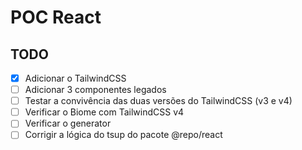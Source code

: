 # POC React

## TODO

- [x] Adicionar o TailwindCSS
- [ ] Adicionar 3 componentes legados
- [ ] Testar a convivência das duas versões do TailwindCSS (v3 e v4)
- [ ] Verificar o Biome com TailwindCSS v4
- [ ] Verificar o generator
- [ ] Corrigir a lógica do tsup do pacote @repo/react
